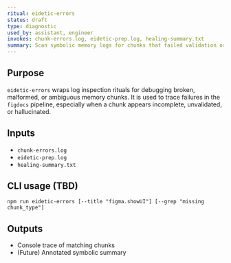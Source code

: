 ```yaml
---
ritual: eidetic-errors
status: draft
type: diagnostic
used_by: assistant, engineer
invokes: chunk-errors.log, eidetic-prep.log, healing-summary.txt
summary: Scan symbolic memory logs for chunks that failed validation or require inspection.
---
```


## Purpose

`eidetic-errors` wraps log inspection rituals for debugging broken, malformed, or ambiguous memory chunks. It is used to trace failures in the `figdocs` pipeline, especially when a chunk appears incomplete, unvalidated, or hallucinated.

## Inputs

- `chunk-errors.log`
- `eidetic-prep.log`
- `healing-summary.txt`

## CLI usage (TBD)

```
npm run eidetic-errors [--title "figma.showUI"] [--grep "missing chunk_type"]
```

## Outputs

- Console trace of matching chunks
- (Future) Annotated symbolic summary
